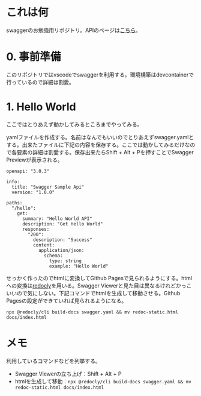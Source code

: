 # これは何
swaggerのお勉強用リポジトリ。APIのページは[こちら](https://yuasalily.github.io/swagger-sample/)。

# 0. 事前準備
このリポジトリではvscodeでswaggerを利用する。環境構築はdevcontainerで行っているので詳細は割愛。

# 1. Hello World
ここではとりあえず動かしてみるところまでやってみる。

yamlファイルを作成する。名前はなんでもいいのでとりあえずswagger.yamlとする。出来たファイルに下記の内容を保存する。ここでは動かしてみるだけなので各要素の詳細は割愛する。保存出来たらShift + Alt + Pを押すことでSwagger Previewが表示される。
```
openapi: "3.0.3"

info:
  title: "Swagger Sample Api"
  version: "1.0.0"

paths:
  "/hello":
    get:
      summary: "Hello World API"
      description: "Get Hello World"
      responses:
        "200":
          description: "Success"
          content:
            application/json:
              schema:
                type: string
                example: "Hello World"

```
せっかく作ったのでhtmlに変換してGithub Pagesで見られるようにする。htmlへの変換は[redocly](https://github.com/Redocly/redoc)を用いる。Swagger Viewerと見た目は異なるけれどかっこいいので気にしない。下記コマンドでhtmlを生成して移動させる。Github Pagesの設定ができていれば見られるようになる。
```
npx @redocly/cli build-docs swagger.yaml && mv redoc-static.html docs/index.html
```

# メモ
利用しているコマンドなどを列挙する。
- Swagger Viewerの立ち上げ：Shift + Alt + P
- htmlを生成して移動：`npx @redocly/cli build-docs swagger.yaml && mv redoc-static.html docs/index.html`